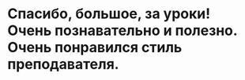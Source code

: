 # Спасибо, большое, за уроки! Очень познавательно и полезно. Очень понравился стиль преподавателя. 
